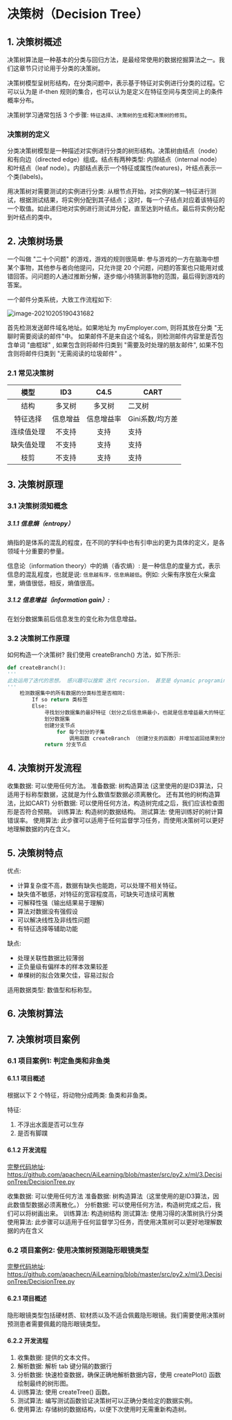 # 决策树（Decision Tree）

## 1. 决策树概述

决策树算法是一种基本的分类与回归方法，是最经常使用的数据挖掘算法之一。我们这章节只讨论用于分类的决策树。

决策树模型呈树形结构，在分类问题中，表示基于特征对实例进行分类的过程。它可以认为是 if-then 规则的集合，也可以认为是定义在特征空间与类空间上的条件概率分布。

决策树学习通常包括 3 个步骤: `特征选择`、`决策树的生成`和`决策树的修剪`。

### 决策树的定义

分类决策树模型是一种描述对实例进行分类的树形结构。决策树由结点（node）和有向边（directed edge）组成。结点有两种类型: 内部结点（internal node）和叶结点（leaf node）。内部结点表示一个特征或属性(features)，叶结点表示一个类(labels)。

用决策树对需要测试的实例进行分类: 从根节点开始，对实例的某一特征进行测试，根据测试结果，将实例分配到其子结点；这时，每一个子结点对应着该特征的一个取值。如此递归地对实例进行测试并分配，直至达到叶结点。最后将实例分配到叶结点的类中。

## 2. 决策树场景

一个叫做 "二十个问题" 的游戏，游戏的规则很简单: 参与游戏的一方在脑海中想某个事物，其他参与者向他提问，只允许提 20 个问题，问题的答案也只能用对或错回答。问问题的人通过推断分解，逐步缩小待猜测事物的范围，最后得到游戏的答案。

一个邮件分类系统，大致工作流程如下: 

![image-20210205190431682](https://gitee.com/zgf1366/pic_store/raw/master/img/20210205190431.png)



首先检测发送邮件域名地址。如果地址为 myEmployer.com, 则将其放在分类 "无聊时需要阅读的邮件"中。
如果邮件不是来自这个域名，则检测邮件内容里是否包含单词 "曲棍球" , 如果包含则将邮件归类到 "需要及时处理的朋友邮件", 
如果不包含则将邮件归类到 "无需阅读的垃圾邮件" 。

### 2.1 常见决策树

|    模型    |   ID3    |    C4.5    | CART            |
| :--------: | :------: | :--------: | --------------- |
|    结构    |  多叉树  |   多叉树   | 二叉树          |
|  特征选择  | 信息增益 | 信息增益率 | Gini系数/均方差 |
| 连续值处理 |  不支持  |    支持    | 支持            |
| 缺失值处理 |  不支持  |    支持    | 支持            |
|    枝剪    |  不支持  |    支持    | 支持            |



## 3. 决策树原理

### 3.1 决策树须知概念

##### 3.1.1 信息熵（entropy）

熵指的是体系的混乱的程度，在不同的学科中也有引申出的更为具体的定义，是各领域十分重要的参量。

信息论（information theory）中的熵（香农熵）: 
是一种信息的度量方式，表示信息的混乱程度，也就是说: `信息越有序，信息熵越低`。例如: 火柴有序放在火柴盒里，熵值很低，相反，熵值很高。

##### 3.1.2 信息增益（information gain）: 

在划分数据集前后信息发生的变化称为信息增益。

### 3.2 决策树工作原理

如何构造一个决策树?
我们使用 createBranch() 方法，如下所示: 

```python
def createBranch():
'''
此处运用了迭代的思想。 感兴趣可以搜索 迭代 recursion， 甚至是 dynamic programing。
'''
    检测数据集中的所有数据的分类标签是否相同:
        If so return 类标签
        Else:
            寻找划分数据集的最好特征（划分之后信息熵最小，也就是信息增益最大的特征）
            划分数据集
            创建分支节点
                for 每个划分的子集
                    调用函数 createBranch （创建分支的函数）并增加返回结果到分支节点中
            return 分支节点
```

## 4. 决策树开发流程

收集数据: 可以使用任何方法。
准备数据: 树构造算法 (这里使用的是ID3算法，只适用于标称型数据，这就是为什么数值型数据必须离散化。 还有其他的树构造算法，比如CART)
分析数据: 可以使用任何方法，构造树完成之后，我们应该检查图形是否符合预期。
训练算法: 构造树的数据结构。
测试算法: 使用训练好的树计算错误率。
使用算法: 此步骤可以适用于任何监督学习任务，而使用决策树可以更好地理解数据的内在含义。

## 5. 决策树特点

优点: 

- 计算复杂度不高，数据有缺失也能跑，可以处理不相关特征。
- 缺失值不敏感，对特征的宽容程度高，可缺失可连续可离散
- 可解释性强（输出结果易于理解)
- 算法对数据没有强假设
- 可以解决线性及非线性问题
- 有特征选择等辅助功能

缺点: 

- 处理关联性数据比较薄弱
- 正负量级有偏样本的样本效果较差
- 单棵树的拟合效果欠佳，容易过拟合

适用数据类型: 数值型和标称型。

## 6. 决策树算法



## 7. 决策树项目案例

### 6.1 项目案例1: 判定鱼类和非鱼类

#### 6.1.1 项目概述

根据以下 2 个特征，将动物分成两类: 鱼类和非鱼类。

特征: 

1. 不浮出水面是否可以生存
2. 是否有脚蹼

#### 6.1.2 开发流程

[完整代码地址](/src/py2.x/ml/3.DecisionTree/DecisionTree.py): <https://github.com/apachecn/AiLearning/blob/master/src/py2.x/ml/3.DecisionTree/DecisionTree.py>

收集数据: 可以使用任何方法
准备数据: 树构造算法（这里使用的是ID3算法，因此数值型数据必须离散化。）
分析数据: 可以使用任何方法，构造树完成之后，我们可以将树画出来。
训练算法: 构造树结构
测试算法: 使用习得的决策树执行分类
使用算法: 此步骤可以适用于任何监督学习任务，而使用决策树可以更好地理解数据的内在含义


### 6.2 项目案例2: 使用决策树预测隐形眼镜类型

[完整代码地址](/src/py2.x/ml/3.DecisionTree/DecisionTree.py): <https://github.com/apachecn/AiLearning/blob/master/src/py2.x/ml/3.DecisionTree/DecisionTree.py>

#### 6.2.1 项目概述

隐形眼镜类型包括硬材质、软材质以及不适合佩戴隐形眼镜。我们需要使用决策树预测患者需要佩戴的隐形眼镜类型。

#### 6.2.2 开发流程

1. 收集数据: 提供的文本文件。
2. 解析数据: 解析 tab 键分隔的数据行
3. 分析数据: 快速检查数据，确保正确地解析数据内容，使用 createPlot() 函数绘制最终的树形图。
4. 训练算法: 使用 createTree() 函数。
5. 测试算法: 编写测试函数验证决策树可以正确分类给定的数据实例。
6. 使用算法: 存储树的数据结构，以便下次使用时无需重新构造树。
